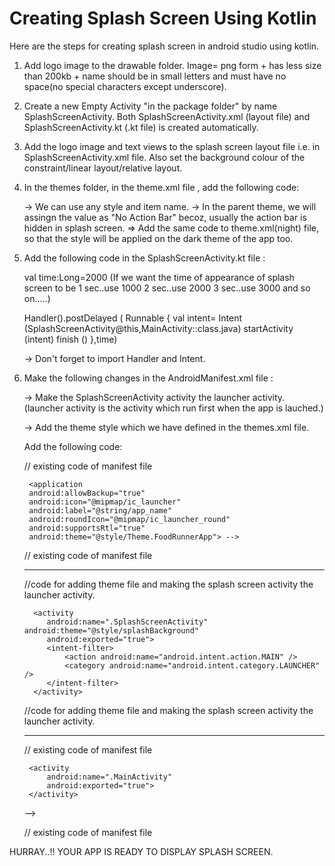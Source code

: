 # Creating Splash Screen Using Kotlin

Here are the steps for creating splash screen in android studio using kotlin.

1. Add logo image to the drawable folder.
   Image= png form + has less size than 200kb + name should be in small letters and must have no space(no special characters except underscore).
   
2. Create a new Empty Activity "in the package folder" by name SplashScreenActivity. 
   Both SplashScreenActivity.xml (layout file) and SplashScreenActivity.kt (.kt file) is created automatically.
 
3. Add the logo image and text views to the splash screen layout file i.e. in SplashScreenActivity.xml file.
   Also set the background colour of the constraint/linear layout/relative layout.
   
4. In the themes folder, in the theme.xml file , add the following code:
 
   <style name="splashBackground" parent="Theme.MaterialComponents.DayNight.NoActionBar">
        <item name="android:windowBackground">"@drawable/activity_splash" </item>
    </style>     
    
    -> We can use any style and item name.
    -> In the parent theme, we will assingn the value as "No Action Bar" becoz, usually the action bar is hidden in splash screen.
    => Add the same code to theme.xml(night) file, so that the style will be applied on the dark theme of the app too.
    
5. Add the following code in the SplashScreenActivity.kt file : 
   
   val time:Long=2000
   (If we want the time of appearance of splash screen to be 1 sec..use 1000
                                                             2 sec..use 2000
                                                             3 sec..use 3000
                                                             and so on.....)

   Handler().postDelayed ( Runnable {
   val intent= Intent (SplashScreenActivity@this,MainActivity::class.java)
   startActivity (intent)
   finish () },time)
   
   -> Don't forget to import Handler and Intent.
   
6. Make the following changes in the AndroidManifest.xml file : 
   
   -> Make the SplashScreenActivity activity the launcher activity.
   (launcher activity is the activity which run first when the app is lauched.)
   
   -> Add the theme style which we have defined in the themes.xml file.
   
      Add the following code:
      
    // existing code of manifest file 
      
      <?xml version="1.0" encoding="utf-8"?>
      <manifest xmlns:android="http://schemas.android.com/apk/res/android"
      package="com.anandini.package">

        <application
        android:allowBackup="true"
        android:icon="@mipmap/ic_launcher"
        android:label="@string/app_name"
        android:roundIcon="@mipmap/ic_launcher_round"
        android:supportsRtl="true"
        android:theme="@style/Theme.FoodRunnerApp"> -->
          
      // existing code of manifest file 
          
   --------------------------------------------------------------------------------------------------
          
      //code for adding theme file and making the splash screen activity the launcher activity.
      
         <activity
            android:name=".SplashScreenActivity" android:theme="@style/splashBackground"
            android:exported="true">
            <intent-filter>
                <action android:name="android.intent.action.MAIN" />
                <category android:name="android.intent.category.LAUNCHER" />
            </intent-filter>
         </activity>
        
      //code for adding theme file and making the splash screen activity the launcher activity.
      
   --------------------------------------------------------------------------------------------------      
          
          
      // existing code of manifest file 
          
        <activity
            android:name=".MainActivity"
            android:exported="true">
        </activity>
      </application> -->
     </manifest>
     
   // existing code of manifest file 

HURRAY..!! YOUR APP IS READY TO DISPLAY SPLASH SCREEN.
